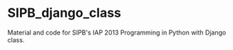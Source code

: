 SIPB_django_class
=================

Material and code for SIPB's IAP 2013 Programming in Python with Django class.